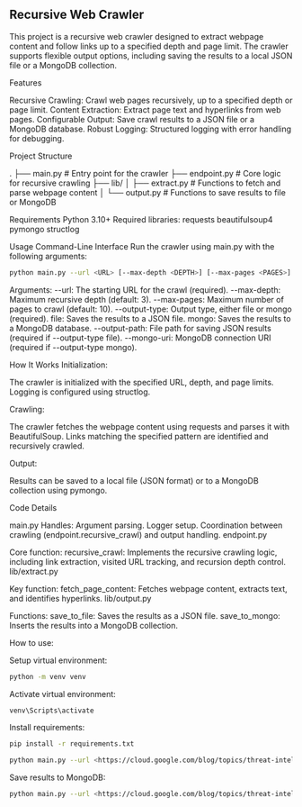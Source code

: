 ## Recursive Web Crawler

This project is a recursive web crawler designed to extract webpage content and follow links up to a specified depth and page limit. The crawler supports flexible output options, including saving the results to a local JSON file or a MongoDB collection.

Features

Recursive Crawling: Crawl web pages recursively, up to a specified depth or page limit.
Content Extraction: Extract page text and hyperlinks from web pages.
Configurable Output: Save crawl results to a JSON file or a MongoDB database.
Robust Logging: Structured logging with error handling for debugging.

Project Structure

.
├── main.py                  # Entry point for the crawler
├── endpoint.py              # Core logic for recursive crawling
├── lib/
│   ├── extract.py           # Functions to fetch and parse webpage content
│   └── output.py            # Functions to save results to file or MongoDB



Requirements
Python 3.10+
Required libraries:
requests
beautifulsoup4
pymongo
structlog

Usage
Command-Line Interface
Run the crawler using main.py with the following arguments:

```bash
python main.py --url <URL> [--max-depth <DEPTH>] [--max-pages <PAGES>] --output-type <TYPE> [--output-path <PATH>] [--mongo-uri <URI>]
```

Arguments:
--url: The starting URL for the crawl (required).
--max-depth: Maximum recursive depth (default: 3).
--max-pages: Maximum number of pages to crawl (default: 10).
--output-type: Output type, either file or mongo (required).
file: Saves the results to a JSON file.
mongo: Saves the results to a MongoDB database.
--output-path: File path for saving JSON results (required if --output-type file).
--mongo-uri: MongoDB connection URI (required if --output-type mongo).


How It Works
Initialization:

The crawler is initialized with the specified URL, depth, and page limits.
Logging is configured using structlog.

Crawling:

The crawler fetches the webpage content using requests and parses it with BeautifulSoup.
Links matching the specified pattern are identified and recursively crawled.

Output:

Results can be saved to a local file (JSON format) or to a MongoDB collection using pymongo.

Code Details

main.py
Handles:
Argument parsing.
Logger setup.
Coordination between crawling (endpoint.recursive_crawl) and output handling.
endpoint.py

Core function:
recursive_crawl: Implements the recursive crawling logic, including link extraction, visited URL tracking, and recursion depth control.
lib/extract.py

Key function:
fetch_page_content: Fetches webpage content, extracts text, and identifies hyperlinks.
lib/output.py

Functions:
save_to_file: Saves the results as a JSON file.
save_to_mongo: Inserts the results into a MongoDB collection.


How to use:

Setup virtual environment:

```bash
python -m venv venv
```

Activate virtual environment:

```bash
venv\Scripts\activate
```

Install requirements:

```bash
pip install -r requirements.txt
```

```bash
python main.py --url <https://cloud.google.com/blog/topics/threat-intelligence> --max-depth <max number of recursions> --max-pages <number of pages> --output-type file --output-path <path to save file.json>
```

Save results to MongoDB:

```bash
python main.py --url <https://cloud.google.com/blog/topics/threat-intelligence> --max-depth <max number of recursions> --max-pages <max number of pages> --output-type mongo --mongo-uri <your mongo uri>
```

